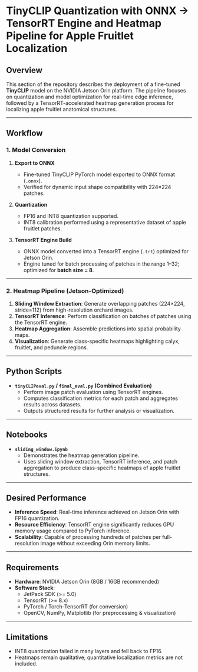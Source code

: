 # TinyCLIP Quantization with ONNX → TensorRT Engine and Heatmap Pipeline for Apple Fruitlet Localization  

## Overview  
This section of the repository describes the deployment of a fine-tuned **TinyCLIP** model on the NVIDIA Jetson Orin platform. The pipeline focuses on quantization and model optimization for real-time edge inference, followed by a TensorRT-accelerated heatmap generation process for localizing apple fruitlet anatomical structures.  

---

## Workflow  

### 1. Model Conversion  
1. **Export to ONNX**  
   - Fine-tuned TinyCLIP PyTorch model exported to ONNX format (`.onnx`).  
   - Verified for dynamic input shape compatibility with 224×224 patches.  

2. **Quantization**  
   - FP16 and INT8 quantization supported.  
   - INT8 calibration performed using a representative dataset of apple fruitlet patches.  

3. **TensorRT Engine Build**  
   - ONNX model converted into a TensorRT engine (`.trt`) optimized for Jetson Orin.  
   - Engine tuned for batch processing of patches in the range 1–32; optimized for **batch size = 8**.  

---

### 2. Heatmap Pipeline (Jetson-Optimized)  
1. **Sliding Window Extraction**: Generate overlapping patches (224×224, stride=112) from high-resolution orchard images.  
2. **TensorRT Inference**: Perform classification on batches of patches using the TensorRT engine.  
3. **Heatmap Aggregation**: Assemble predictions into spatial probability maps.  
4. **Visualization**: Generate class-specific heatmaps highlighting calyx, fruitlet, and peduncle regions.  

---

## Python Scripts  

- **`tinyCLIPeval.py` / `final_eval.py` (Combined Evaluation)**  
  - Perform image patch evaluation using TensorRT engines.  
  - Computes classification metrics for each patch and aggregates results across datasets.  
  - Outputs structured results for further analysis or visualization.  

---

## Notebooks  

- **`sliding_window.ipynb`**  
  - Demonstrates the heatmap generation pipeline.  
  - Uses sliding window extraction, TensorRT inference, and patch aggregation to produce class-specific heatmaps of apple fruitlet structures.  

---

## Desired Performance  
- **Inference Speed**: Real-time inference achieved on Jetson Orin with FP16 quantization.  
- **Resource Efficiency**: TensorRT engine significantly reduces GPU memory usage compared to PyTorch inference.  
- **Scalability**: Capable of processing hundreds of patches per full-resolution image without exceeding Orin memory limits.  

---

## Requirements  
- **Hardware**: NVIDIA Jetson Orin (8GB / 16GB recommended)  
- **Software Stack**:  
  - JetPack SDK (>= 5.0)  
  - TensorRT (>= 8.x)  
  - PyTorch / Torch-TensorRT (for conversion)  
  - OpenCV, NumPy, Matplotlib (for preprocessing & visualization)  

---

## Limitations  
- INT8 quantization failed in many layers and fell back to FP16.  
- Heatmaps remain qualitative; quantitative localization metrics are not included.  
